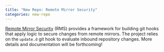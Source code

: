 ```yaml
---
title: "New Repo: Remote Mirror Security"
categories: new-repo
---
```


[Remote Mirror Security](https://github.com/LLNL/remote-mirror-security) (RMS) provides a framework for building git hooks that apply logic to secure changes from remote mirrors. The project relies on the `update.d` git hook to evaluate inbound repository changes. More details and documentation will be forthcoming!
